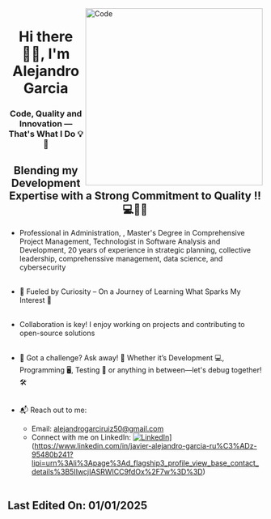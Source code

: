 <img src="imágenes/Alejandro_garcia.png" align="right" width="350" height="350" alt="Code">

<h1 align="center">Hi there👋🏻, I'm Alejandro Garcia</h1>
<h3 align="center">Code, Quality and Innovation — That's What I Do 💡🚀 </h3>
<h2 align="center">Blending my Development Expertise with a Strong Commitment to Quality !! 💻🔧✅ </h2>

- Professional in Administration, , Master's Degree in Comprehensive Project Management, Technologist in Software Analysis and Development, 20 years of experience in strategic planning, collective leadership, comprehenssive management, data science, and cybersecurity <br><br>
  
- 🌱 Fueled by Curiosity – On a Journey of Learning What Sparks My Interest 🎉<br><br>
- Collaboration is key! I enjoy working on projects and contributing to open-source solutions<br><br>
  
- 💬 Got a challenge? Ask away! 💬 Whether it’s Development 💻, Programming 🖥️, Testing 🧪 or anything in between—let's debug together! 🛠️<br><br>
  
- 📬 Reach out to me:<br>
  - Email: alejandrogarciruiz50@gmail.com<br>
  - Connect with me on LinkedIn: [![LinkedIn](https://img.shields.io/badge/LinkedIn-%230077B5.svg?logo=linkedin&logoColor=white)](https://linkedin.com/in/hema-priya-v-74926318b)](https://www.linkedin.com/in/javier-alejandro-garcia-ru%C3%ADz-95480b241?lipi=urn%3Ali%3Apage%3Ad_flagship3_profile_view_base_contact_details%3B5IIwcjIASRWICC9fdOx%2F7w%3D%3D)<br><br>
## Last Edited On: 01/01/2025
